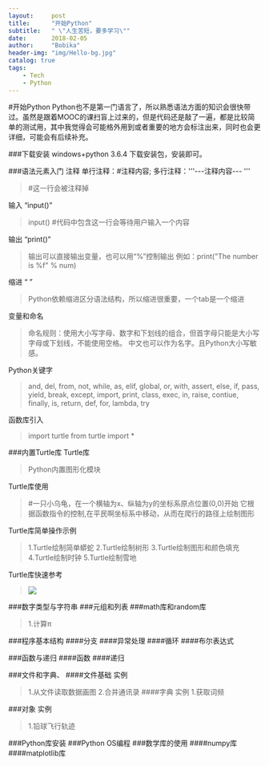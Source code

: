 ```yaml
---
layout:     post
title:      "开始Python"
subtitle:   " \"人生苦短，要多学习\""
date:       2018-02-05
author:     "Bobika"
header-img: "img/Hello-bg.jpg"
catalog: true
tags:
    - Tech
    - Python
---
```

#开始Python
Python也不是第一门语言了，所以熟悉语法方面的知识会很快带过。虽然是跟着MOOC的课扫盲上过来的，但是代码还是敲了一遍，都是比较简单的测试用，其中我觉得会可能格外用到或者重要的地方会标注出来，同时也会更详细，可能会有后续补充。

###下载安装
windows+python 3.6.4
下载安装包，安装即可。

###语法元素入门
注释 单行注释：\#注释内容; 多行注释：'''---注释内容--- '''  
>\#这一行会被注释掉

输入 “input()”
>input()  \#代码中包含这一行会等待用户输入一个内容

输出 “print()”
>输出可以直接输出变量，也可以用“%”控制输出
 例如：print("The number is %f" % num)

缩进 “    ”
>Python依赖缩进区分语法结构，所以缩进很重要，一个tab是一个缩进

变量和命名
>命名规则：使用大小写字母、数字和下划线的组合，但首字母只能是大小写字母或下划线，不能使用空格。 中文也可以作为名字。且Python大小写敏感。

Python关键字
>and, del, from, not, while, as, elif, global, or, with, assert, else, if, pass, yield, break, except, import, print, class, exec, in, raise, contiue, finally, is, return, def, for, lambda, try

函数库引入
>import turtle
 from turtle import *

###内置Turtle库
Turtle库
>Python内置图形化模块

Turtle库使用
>\#一只小乌龟，在一个横轴为x、纵轴为y的坐标系原点位置(0,0)开始
 它根据函数指令的控制,在平民啊坐标系中移动，从而在爬行的路径上绘制图形

Turtle库简单操作示例
>1.Turtle绘制简单蟒蛇
 2.Turtle绘制树形
 3.Turtle绘制图形和颜色填充
 4.Turtle绘制时钟
 5.Turtle绘制雪地

Turtle库快速参考
> ![](/img/in-post/post-python/quick-infe.jpg)

###数字类型与字符串
###元组和列表
###math库和random库
>1.计算π

###程序基本结构
####分支
####异常处理
####循环
####布尔表达式

###函数与递归
####函数
####递归

###文件和字典、
####文件基础
实例
>1.从文件读取数据画图
 2.合并通讯录
####字典
实例
>1.获取词频

###对象
实例
>1.铅球飞行轨迹

###Python库安装
###Python OS编程
###数学库的使用
####numpy库
####matplotlib库

